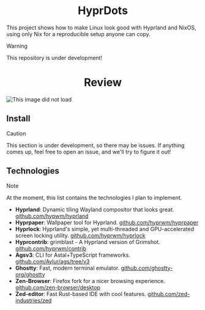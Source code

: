 <div align="center">
    <h1>HyprDots</h1>
</div>

This project shows how to make Linux look good with Hyprland and NixOS, using only Nix for a reproducible setup anyone can copy.

> [!WARNING]
> This repository is under development!

<div align="center">
    <h1>Review</h1>
</div>

![This image did not load](./.github/asses/Screenshot/main.png)

## Install

> [!CAUTION]
> This section is under development, so there may be issues. If anything comes up, feel free to open an issue, and we'll try to figure it out!

## Technologies

> [!NOTE]
> At the moment, this list contains the technologies I plan to implement.

- **Hyprland**: Dynamic tiling Wayland compositor that looks great.
  [github.com/hypwm/hyprland](https://github.com/hypwm/hyprland)
- **Hyprpaper**: Wallpaper tool for Hyprland.
  [github.com/hyprwm/hyprpaper](https://github.com/hyprwm/hyprpaper)
- **Hyprlock**: Hyprland's simple, yet multi-threaded and GPU-accelerated screen locking utility.
  [github.com/hyprwm/hyprlock](https://github.com/hyprwm/hyprlock)
- **Hyprcontrib**: grimblast - A Hyprland version of Grimshot.
  [github.com/hyprwm/contrib](https://github.com/hyprwm/contrib)
- **Agsv3**: CLI for Astal+TypeScript frameworks.
  [github.com/Aylur/ags/tree/v3](https://github.com/Aylur/ags/tree/v3)
- **Ghostty**: Fast, modern terminal emulator.
  [github.com/ghostty-org/ghostty](https://github.com/ghostty-org/ghostty)
- **Zen-Browser**: Firefox fork for a nicer browsing experience.
  [github.com/zen-browser/desktop](https://github.com/zen-browser/desktop)
- **Zed-editor**: Fast Rust-based IDE with cool features.
  [github.com/zed-industries/zed](https://github.com/zed-industries/zed)
